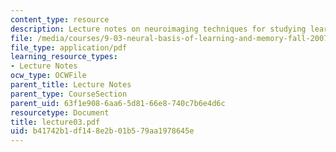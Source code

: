 ```yaml
---
content_type: resource
description: Lecture notes on neuroimaging techniques for studying learning and memory.
file: /media/courses/9-03-neural-basis-of-learning-and-memory-fall-2007/b41742b1df148e2b01b579aa1978645e_lecture03.pdf
file_type: application/pdf
learning_resource_types:
- Lecture Notes
ocw_type: OCWFile
parent_title: Lecture Notes
parent_type: CourseSection
parent_uid: 63f1e908-6aa6-5d81-66e8-740c7b6e4d6c
resourcetype: Document
title: lecture03.pdf
uid: b41742b1-df14-8e2b-01b5-79aa1978645e
---
```

